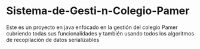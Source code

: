 # Sistema-de-Gesti-n-Colegio-Pamer
Este es un proyecto en java enfocado en la gestión del colegio Pamer cubriendo todas sus funcionalidades y también usando todos los algoritmos de recopilación de datos serializables
